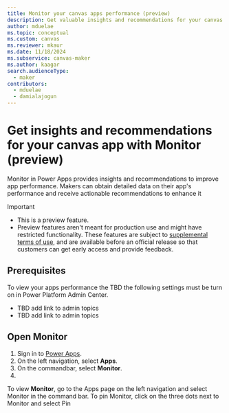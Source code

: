 ```yaml
---
title: Monitor your canvas apps performance (preview)
description: Get valuable insights and recommendations for your canvas app using Monitor.
author: mduelae
ms.topic: conceptual
ms.custom: canvas
ms.reviewer: mkaur
ms.date: 11/18/2024
ms.subservice: canvas-maker
ms.author: kaagar
search.audienceType: 
  - maker
contributors:
  - mduelae
  - damialajogun
---
```

#  Get insights and recommendations for your canvas app with Monitor (preview)

Monitor in Power Apps provides insights and recommendations to improve app performance. Makers can obtain detailed data on their app's performance and receive actionable recommendations to enhance it

> [!IMPORTANT]
>
> - This is a preview feature.
> - Preview features aren't meant for production use and might have restricted functionality. These features are subject to [supplemental terms of use](https://go.microsoft.com/fwlink/?linkid=2189520), and are available before an official release so that customers can get early access and provide feedback.

## Prerequisites

To view your apps performance the TBD the following settings must be turn on in Power Platform Admin Center. 

- TBD add link to admin topics
- TBD add link to admin topics

## Open Monitor

1. Sign in to [Power Apps](https://make.powerapps.com).
1. On the left navigation, select **Apps**.
1. On the commandbar, select **Monitor**.
1. 

To view **Monitor**, go to the Apps page on the left navigation and select Monitor in the command bar. To pin Monitor, click on the three dots next to Monitor and select Pin

